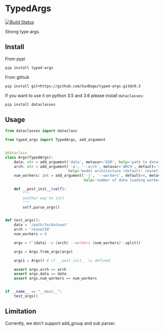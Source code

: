 # TypedArgs

[![Build Status](https://travis-ci.org/SunDoge/typed-args.svg?branch=master)](https://travis-ci.org/SunDoge/typed-args)

Strong type args.

## Install

From pypi

```bash
pip install typed-args
```

From github
```bash
pip install git+https://github.com/SunDoge/typed-args.git@v0.3
```

If you want to use it on python 3.5 and 3.6 please install `dataclasses`:

```bash
pip install dataclasses
```

## Usage

```python
from dataclasses import dataclass

from typed_args import TypedArgs, add_argument


@dataclass
class Args(TypedArgs):
    data: str = add_argument('data', metavar='DIR', help='path to dataset')
    arch: str = add_argument('-a', '--arch', metavar='ARCH', default='resnet18',
                             help='model architecture (default: resnet18)')
    num_workers: int = add_argument('-j', '--workers', default=4, metavar='N',
                                    help='number of data loading workers (default: 4)')

    def __post_init__(self):
        """
        anothor way to init
        """
        self.parse_args()


def test_args():
    data = '/path/to/dataset'
    arch = 'resnet50'
    num_workers = 8

    argv = f'{data} -a {arch} --workers {num_workers}'.split()

    args = Args.from_args(argv)

    args1 = Args() # if __post_init__ is defined

    assert args.arch == arch
    assert args.data == data
    assert args.num_workers == num_workers


if __name__ == "__main__":
    test_args()
```

## Limitation

Currently, we don't support add_group and sub parser.